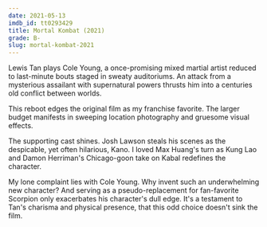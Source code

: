 ```yaml
---
date: 2021-05-13
imdb_id: tt0293429
title: Mortal Kombat (2021)
grade: B-
slug: mortal-kombat-2021
---
```


Lewis Tan plays Cole Young, a once-promising mixed martial artist reduced to last-minute bouts staged in sweaty auditoriums. An attack from a mysterious assailant with supernatural powers thrusts him into a centuries old conflict between worlds.

<!-- end -->

This reboot edges the original film as my franchise favorite. The larger budget manifests in sweeping location photography and gruesome visual effects.

The supporting cast shines. Josh Lawson steals his scenes as the despicable, yet often hilarious, Kano. I loved Max Huang's turn as Kung Lao and Damon Herriman's Chicago-goon take on Kabal redefines the character.

My lone complaint lies with Cole Young. Why invent such an underwhelming new character? And serving as a pseudo-replacement for fan-favorite Scorpion only exacerbates his character's dull edge. It's a testament to Tan's charisma and physical presence, that this odd choice doesn't sink the film.
